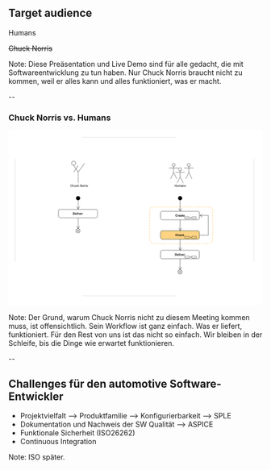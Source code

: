 ## Target audience

Humans <!-- .element: class="fragment" -->

~~Chuck Norris~~ <!-- .element: class="fragment" -->

Note:
Diese Preäsentation und Live Demo sind für alle gedacht, die mit Softwareentwicklung zu tun haben.
Nur Chuck Norris braucht nicht zu kommen, weil er alles kann und alles funktioniert, was er macht.

--

### Chuck Norris vs. Humans

![Chuck](images/chuck_norris_vs_humans.png) <!-- .element width="80%" -->

Note:
Der Grund, warum Chuck Norris nicht zu diesem Meeting kommen muss, ist offensichtlich.
Sein Workflow ist ganz einfach. Was er liefert, funktioniert.
Für den Rest von uns ist das nicht so einfach. Wir bleiben in der Schleife, bis die Dinge wie erwartet funktionieren.

--

## Challenges für den automotive Software-Entwickler

* Projektvielfalt --> Produktfamilie --> Konfigurierbarkeit --> SPLE
* Dokumentation und Nachweis der SW Qualität --> ASPICE
* Funktionale Sicherheit (ISO26262)
* Continuous Integration

Note:
ISO später.

